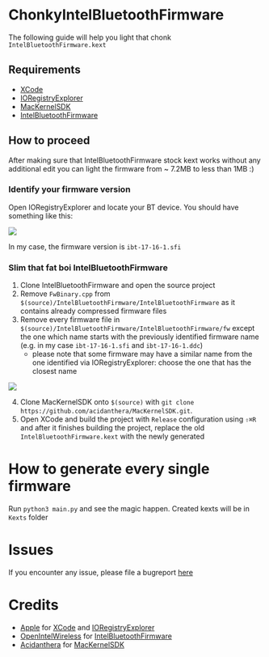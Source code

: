 # ChonkyIntelBluetoothFirmware

The following guide will help you light that chonk `IntelBluetoothFirmware.kext`

## Requirements

- [XCode](https://developer.apple.com/xcode/)
- [IORegistryExplorer](https://github.com/utopia-team/IORegistryExplorer)
- [MacKernelSDK](https://github.com/acidanthera/MacKernelSDK)
- [IntelBluetoothFirmware](https://github.com/OpenIntelWireless/IntelBluetoothFirmware)

## How to proceed

After making sure that IntelBluetoothFirmware stock kext works without any additional edit you can light the firmware from ~ 7.2MB to less than 1MB :)


### Identify your firmware version

Open IORegistryExplorer and locate your BT device. You should have something like this:

![](/.assets/images/ioreg.png)

In my case, the firmware version is `ibt-17-16-1.sfi`

### Slim that fat boi IntelBluetoothFirmware

1. Clone IntelBluetoothFirmware and open the source project
2. Remove `FwBinary.cpp` from `$(source)/IntelBluetoothFirmware/IntelBluetoothFirmware` as it contains already compressed firmware files
3. Remove every firmware file in `$(source)/IntelBluetoothFirmware/IntelBluetoothFirmware/fw` except the one which name starts with the previously identified firmware name (e.g. in my case `ibt-17-16-1.sfi` and `ibt-17-16-1.ddc`)
    - please note that some firmware may have a similar name from the one identified via IORegistryExplorer: choose the one that has the closest name

![](/.assets/images/firmware.png)

4. Clone MacKernelSDK onto `$(source)` with `git clone https://github.com/acidanthera/MacKernelSDK.git`.
5. Open XCode and build the project with `Release` configuration using `⇧⌘R` and after it finishes building the project, replace the old `IntelBluetoothFirmware.kext` with the newly generated

# How to generate every single firmware

Run `python3 main.py` and see the magic happen.
Created kexts will be in `Kexts` folder

# Issues

If you encounter any issue, please file a bugreport [here](https://github.com/dreamwhite/bugtracker/issues/new?assignees=dreamwhite&labels=bug&template=generic.md&title=)

# Credits

- [Apple](https://apple.com) for [XCode](https://developer.apple.com/xcode/) and [IORegistryExplorer](https://github.com/utopia-team/IORegistryExplorer)
- [OpenIntelWireless](https://github.com/OpenIntelWireless) for [IntelBluetoothFirmware](https://github.com/OpenIntelWireless/IntelBluetoothFirmware)
- [Acidanthera](https://github.com/acidanthera) for [MacKernelSDK](https://github.com/acidanthera/MacKernelSDK)
